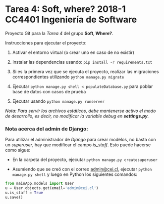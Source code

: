# Tarea 4: Soft, where? 2018-1 CC4401 Ingeniería de Software

Proyecto Git para la _Tarea 4_ del grupo **__Soft, Where?__**.

Instrucciones para ejecutar el proyecto:

1. Activar el entorno virtual (o crear uno en caso de no existir)

2. Instalar las dependencias usando: `pip install -r requirements.txt`

3. Si es la primera vez que se ejecuta el proyecto, realizar las migraciones correspondientes utilizando `python manage.py migrate`

4. Ejecutar `python manage.py shell < populateDatabase.py` para poblar base de datos con casos de prueba

5. Ejecutar usando `python manage.py runserver`
     
*Nota: Para servir los archivos estáticos, debe mantenerse activo el modo de desarrollo, es decir, no modificar la variable debug en **settings.py**.*


### Nota acerca del admin de Django:

Para utilizar el administrador de *Django* para crear modelos, no basta con un *superuser*, hay que modificar el campo *is_staff*. Esto puede hacerse como sigue:
+ En la carpeta del proyecto, ejecutar `python manage.py createsuperuser`

+ Asumiendo que se creó con el correo admin@cei.cl, ejecutar `python manage.py shell` y luego en Python los siguientes comandos:

~~~~python
from mainApp.models import User
u = User.objects.get(email='admin@cei.cl')
u.is_staff = True
u.save()
~~~~
